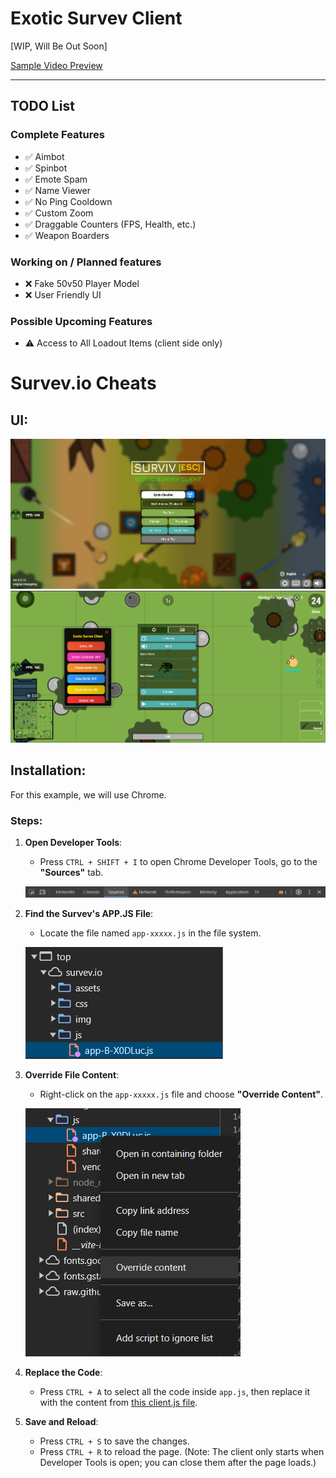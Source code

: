 # Exotic Survev Client

[WIP, Will Be Out Soon]

[Sample Video Preview](https://github.com/ThatDevExotic/Survev-Client/raw/refs/heads/main/Github%20Assets/GoofyAhhAntiCheat.mp4)

---

## TODO List

### Complete Features
- ✅ Aimbot
- ✅ Spinbot
- ✅ Emote Spam
- ✅ Name Viewer
- ✅ No Ping Cooldown
- ✅ Custom Zoom
- ✅ Draggable Counters (FPS, Health, etc.)
- ✅ Weapon Boarders

### Working on / Planned features
- ❌ Fake 50v50 Player Model
- ❌ User Friendly UI

### Possible Upcoming Features
- ⚠️ Access to All Loadout Items (client side only)

# Survev.io Cheats

## UI:

![UI Preview](https://raw.githubusercontent.com/ThatDevExotic/Survev-Client/refs/heads/main/Github%20Assets/ui.png)
![Menu Preview](https://raw.githubusercontent.com/ThatDevExotic/Survev-Client/refs/heads/main/Github%20Assets/menu.png)

## Installation:

For this example, we will use Chrome.

### Steps:

1. **Open Developer Tools**:
   - Press `CTRL + SHIFT + I` to open Chrome Developer Tools, go to the **"Sources"** tab.

   ![Open DevTools](https://raw.githubusercontent.com/ThatDevExotic/Survev-Client/refs/heads/main/Github%20Assets/devtools1.png)

2. **Find the Survev's APP.JS File**:
   - Locate the file named `app-xxxxx.js` in the file system.

   ![Find app.js](https://raw.githubusercontent.com/ThatDevExotic/Survev-Client/refs/heads/main/Github%20Assets/devtools2.png)

3. **Override File Content**:
   - Right-click on the `app-xxxxx.js` file and choose **"Override Content"**.

   ![Override Content](https://raw.githubusercontent.com/ThatDevExotic/Survev-Client/refs/heads/main/Github%20Assets/devtools3.png)

4. **Replace the Code**:
   - Press `CTRL + A` to select all the code inside `app.js`, then replace it with the content from [this client.js file](https://raw.githubusercontent.com/ThatDevExotic/Survev-Client/refs/heads/main/client.js).

5. **Save and Reload**:
   - Press `CTRL + S` to save the changes.
   - Press `CTRL + R` to reload the page. (Note: The client only starts when Developer Tools is open; you can close them after the page loads.)
